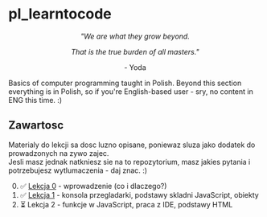 # pl_learntocode

<p align="center"><i>"We are what they grow beyond.</i></p> 
<p align="center"><i>That is the true burden of all masters."</i></p>
<p align="center">- Yoda</p>

Basics of computer programming taught in Polish. Beyond this section everything is in Polish, so if you're English-based user - sry, no content in ENG this time. :)

## Zawartosc

Materialy do lekcji sa dosc luzno opisane, poniewaz sluza jako dodatek do prowadzonych na zywo zajec. <br>
Jesli masz jednak natkniesz sie na to repozytorium, masz jakies pytania i potrzebujesz wytlumaczenia - daj znac. :)

0. ✅ [Lekcja 0](https://github.com/m-wilczynski/pl_learntocode/blob/main/01_Building_blocks/00_Przypomnienie.md) - wprowadzenie (co i dlaczego?)
1. ✅ [Lekcja 1](https://github.com/m-wilczynski/pl_learntocode/blob/main/01_Building_blocks/01_Building_blocks.md) - konsola przegladarki, podstawy skladni JavaScript, obiekty
2. ⏳ Lekcja 2 - funkcje w JavaScript, praca z IDE, podstawy HTML
